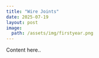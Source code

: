 ```yaml
---
title: "Wire Joints"
date: 2025-07-19
layout: post
image:
  path: /assets/img/firstyear.png
---
```

Content here..

